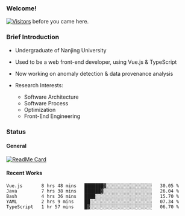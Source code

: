 ### Welcome!

[![Visitors](https://visitor-badge.laobi.icu/badge?page_id=HermitSun.HermitSun)]() before you came here.

### Brief Introduction

- Undergraduate of Nanjing University

- Used to be a web front-end developer, using Vue.js & TypeScript

- Now working on anomaly detection & data provenance analysis

- Research Interests: 
  - Software Architecture
  - Software Process
  - Optimization
  - Front-End Engineering

### Status

#### General

[![ReadMe Card](https://github-readme-stats.hermitsun.vercel.app/api?username=HermitSun&count_private=true&show_icons=true)]()

#### Recent Works

<!--START_SECTION:waka-->
```text
Vue.js       8 hrs 48 mins   ███████▓░░░░░░░░░░░░░░░░░   30.05 % 
Java         7 hrs 38 mins   ██████▓░░░░░░░░░░░░░░░░░░   26.04 % 
Bash         4 hrs 36 mins   ████░░░░░░░░░░░░░░░░░░░░░   15.70 % 
YAML         2 hrs 9 mins    ██░░░░░░░░░░░░░░░░░░░░░░░   07.34 % 
TypeScript   1 hr 57 mins    █▓░░░░░░░░░░░░░░░░░░░░░░░   06.70 % 
```
<!--END_SECTION:waka-->
